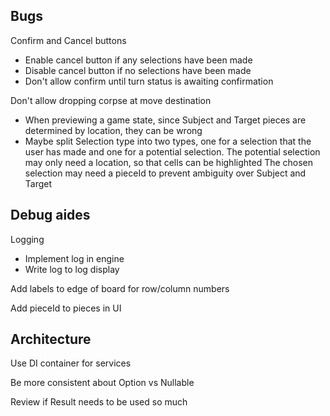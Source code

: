 ## Bugs 

Confirm and Cancel buttons
 - Enable cancel button if any selections have been made
 - Disable cancel button if no selections have been made
 - Don't allow confirm until turn status is awaiting confirmation

Don't allow dropping corpse at move destination
 - When previewing a game state, since Subject and Target pieces are determined by location, they can be wrong
 - Maybe split Selection type into two types, one for a selection that the user has made and one for a potential selection.
   The potential selection may only need a location, so that cells can be highlighted
   The chosen selection may need a pieceId to prevent ambiguity over Subject and Target
		
## Debug aides

Logging
 - Implement log in engine
 - Write log to log display
	
Add labels to edge of board for row/column numbers

Add pieceId to pieces in UI

## Architecture

Use DI container for services

Be more consistent about Option vs Nullable

Review if Result needs to be used so much